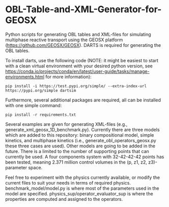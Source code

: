 # OBL-Table-and-XML-Generator-for-GEOSX
Python scripts for generating OBL tables and XML-files for simulating multiphase reactive transport using the GEOSX platform (https://github.com/GEOSX/GEOSX). DARTS is required for generating the OBL tables. 

To install darts, use the following code (NOTE: it might be easiest to start with a clean virtual environment with your desired python version, see https://conda.io/projects/conda/en/latest/user-guide/tasks/manage-environments.html for more information):

```pip install -i https://test.pypi.org/simple/ --extra-index-url https://pypi.org/simple dartsim```

Furthermore, several additional packages are required, all can be installed with one simple command:

```pip install -r requirements.txt```

Several examples are given for generating XML-files (e.g., generate_xml_geosx_1D_benchmark.py). Currently there are three models which are added to this repository: binary compositional model, simple kinetics, and multiphase kinetics (i.e., generate_obl_operators_geosx.py these three cases are used). Other models are going to be added in the future. There is a limited to the number of supporting points that can currently be used. A four components system with 32-42-42-42 points has been tested, meaning 2.371 million control volumes in the (p, z1, z2, z3)-parameter space.

Feel free to experiment with the physics currently available, or modify the current files to suit your needs in terms of required physics. benchmark_model/model.py is where most of the parameters used in the model are specified. physics_sup/operator_evaluator_sup is where the properties are computed and assigned to the operators. 
